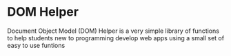 # DOM Helper
Document Object Model (DOM) Helper is a very simple library of functions to help students new to programming develop web apps using a small set of easy to use funtions
